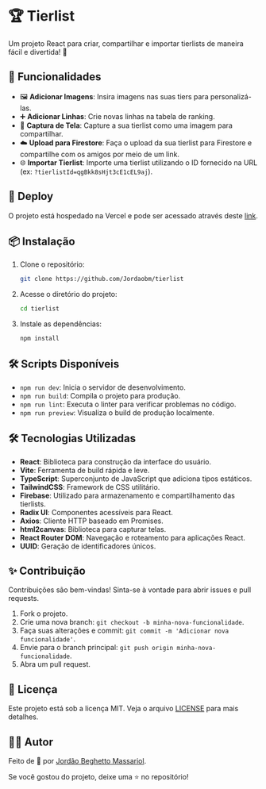 # 🏆 Tierlist

Um projeto React para criar, compartilhar e importar tierlists de maneira fácil e divertida! 🎉

## 🚀 Funcionalidades

- 🖼️ **Adicionar Imagens**: Insira imagens nas suas tiers para personalizá-las.
- ➕ **Adicionar Linhas**: Crie novas linhas na tabela de ranking.
- 📸 **Captura de Tela**: Capture a sua tierlist como uma imagem para compartilhar.
- ☁️ **Upload para Firestore**: Faça o upload da sua tierlist para Firestore e compartilhe com os amigos por meio de um link.
- 🌐 **Importar Tierlist**: Importe uma tierlist utilizando o ID fornecido na URL (ex: `?tierlistId=qgBkk8sHjt3cE1cEL9aj`).

## 🔗 Deploy

O projeto está hospedado na Vercel e pode ser acessado através deste [link](https://tierlist-six.vercel.app).

## 📦 Instalação

1. Clone o repositório:

   ```bash
   git clone https://github.com/Jordaobm/tierlist
   ```

2. Acesse o diretório do projeto:

   ```bash
   cd tierlist
   ```

3. Instale as dependências:

   ```bash
   npm install
   ```

## 🛠️ Scripts Disponíveis

- `npm run dev`: Inicia o servidor de desenvolvimento.
- `npm run build`: Compila o projeto para produção.
- `npm run lint`: Executa o linter para verificar problemas no código.
- `npm run preview`: Visualiza o build de produção localmente.

## 🛠️ Tecnologias Utilizadas

- **React**: Biblioteca para construção da interface do usuário.
- **Vite**: Ferramenta de build rápida e leve.
- **TypeScript**: Superconjunto de JavaScript que adiciona tipos estáticos.
- **TailwindCSS**: Framework de CSS utilitário.
- **Firebase**: Utilizado para armazenamento e compartilhamento das tierlists.
- **Radix UI**: Componentes acessíveis para React.
- **Axios**: Cliente HTTP baseado em Promises.
- **html2canvas**: Biblioteca para capturar telas.
- **React Router DOM**: Navegação e roteamento para aplicações React.
- **UUID**: Geração de identificadores únicos.

## ✨ Contribuição

Contribuições são bem-vindas! Sinta-se à vontade para abrir issues e pull requests.

1. Fork o projeto.
2. Crie uma nova branch: `git checkout -b minha-nova-funcionalidade`.
3. Faça suas alterações e commit: `git commit -m 'Adicionar nova funcionalidade'`.
4. Envie para o branch principal: `git push origin minha-nova-funcionalidade`.
5. Abra um pull request.

## 📄 Licença

Este projeto está sob a licença MIT. Veja o arquivo [LICENSE](LICENSE) para mais detalhes.

## 👨‍💻 Autor

Feito de 💖 por [Jordão Beghetto Massariol](https://github.com/Jordaobm/tierlist).

Se você gostou do projeto, deixe uma ⭐️ no repositório!
